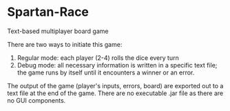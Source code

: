 Spartan-Race
============

Text-based multiplayer board game

There are two ways to initiate this game:
  1. Regular mode: each player (2-4) rolls the dice every turn
  2. Debug mode: all necessary information is written in a specific text file; the game runs by itself until it encounters a winner or an error.
  
The output of the game (player's inputs, errors, board) are exported out to a text file at the end of the game.
There are no executable .jar file as there are no GUI components.
